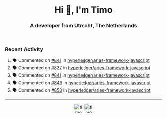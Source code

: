 <h1 align="center">Hi 👋, I'm Timo</h1>
<h3 align="center">A developer from Utrecht, The Netherlands</h3>
<br/>
<!-- https://github.com/rahuldkjain/github-profile-readme-generator --!>

<!--  <p align="left"><img src="https://github-readme-stats.vercel.app/api?username=timoglastra&show_icons=true&count_private=true&" alt="timoglastra" /></p> --!>

<!--
Github language stats
<p align="left"><img src="https://github-readme-stats.vercel.app/api/top-langs/?username=timoglastra&layout=compact" alt="timoglastra" /><p>
-->

<!-- Codestats language stats -->
<!-- <p align="left"><img src="https://codestats-readme.vercel.app/api/top-langs/?username=timoglastra&layout=compact&language_count=12" alt="timoglastra" /><p>    --!>
  
<h3>Recent Activity</h3>

<!--START_SECTION:activity-->
1. 🗣 Commented on [#841](https://github.com/hyperledger/aries-framework-javascript/issues/841) in [hyperledger/aries-framework-javascript](https://github.com/hyperledger/aries-framework-javascript)
2. 🗣 Commented on [#837](https://github.com/hyperledger/aries-framework-javascript/issues/837) in [hyperledger/aries-framework-javascript](https://github.com/hyperledger/aries-framework-javascript)
3. 🗣 Commented on [#841](https://github.com/hyperledger/aries-framework-javascript/issues/841) in [hyperledger/aries-framework-javascript](https://github.com/hyperledger/aries-framework-javascript)
4. 🗣 Commented on [#849](https://github.com/hyperledger/aries-framework-javascript/issues/849) in [hyperledger/aries-framework-javascript](https://github.com/hyperledger/aries-framework-javascript)
5. 🗣 Commented on [#853](https://github.com/hyperledger/aries-framework-javascript/issues/853) in [hyperledger/aries-framework-javascript](https://github.com/hyperledger/aries-framework-javascript)
<!--END_SECTION:activity-->

---

<p align="center">
<a href="https://twitter.com/timoglastra" target="blank"><img align="center" src="https://cdn.jsdelivr.net/npm/simple-icons@3.0.1/icons/twitter.svg" alt="timoglastra" height="30" width="30" /></a>
<a href="https://linkedin.com/in/timoglastra" target="blank"><img align="center" src="https://cdn.jsdelivr.net/npm/simple-icons@3.0.1/icons/linkedin.svg" alt="timoglastra" height="30" width="30" /></a>
</p>



